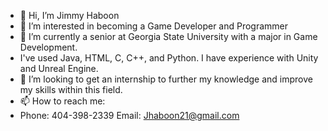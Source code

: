 - 👋 Hi, I’m Jimmy Haboon
- 👀 I’m interested in becoming a Game Developer and Programmer
- 🌱 I’m currently a senior at Georgia State University with a major in Game Development.
- I've used Java, HTML, C, C++, and Python. I have experience with Unity and Unreal Engine.
- 💞️ I’m looking to get an internship to further my knowledge and improve my skills within this field.
- 📫 How to reach me:
- Phone: 404-398-2339  Email: Jhaboon21@gmail.com

<!---
Jhaboon21/Jhaboon21 is a ✨ special ✨ repository because its `README.md` (this file) appears on your GitHub profile.
You can click the Preview link to take a look at your changes.
--->
